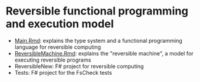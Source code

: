# Reversible functional programming and execution model

- [Main.Rmd](./Main.Rmd): explains the type system and a functional programming language for reversible computing
- [ReversibleMachine.Rmd](./ReversibleMachine.Rmd): explains the "reversible machine", a model for executing reversible programs
- ReversibleNew: F# project for reversible computing
- Tests: F# project for the FsCheck tests

